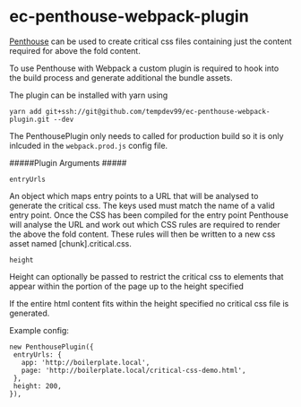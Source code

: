 # ec-penthouse-webpack-plugin

[Penthouse](https://github.com/pocketjoso/penthouse) can be used to create critical css files containing just the content required for above the fold content.

To use Penthouse with Webpack a custom plugin is required to hook into the build process and generate additional the bundle assets.

The plugin can be installed with yarn using

```
yarn add git+ssh://git@github.com/tempdev99/ec-penthouse-webpack-plugin.git --dev
``` 

The PenthousePlugin only needs to called for production build so it is only inlcuded in the `webpack.prod.js` config file. 


#####Plugin Arguments #####

`entryUrls` 

An object which maps entry points to a URL that will be analysed to generate the critical css. The keys used must match the name of a valid entry point. 
Once the CSS has been compiled for the entry point Penthouse will analyse the URL and work out which CSS rules are required to render the above the fold content.
These rules will then be written to a new css asset named [chunk].critical.css.

`height`

Height can optionally be passed to restrict the critical css to elements that appear within the portion of the page up to the height specified

If the entire html content fits within the height specified no critical css file is generated.

Example config:
```
new PenthousePlugin({
 entryUrls: {
   app: 'http://boilerplate.local',
   page: 'http://boilerplate.local/critical-css-demo.html',
 },
 height: 200,
}),
```